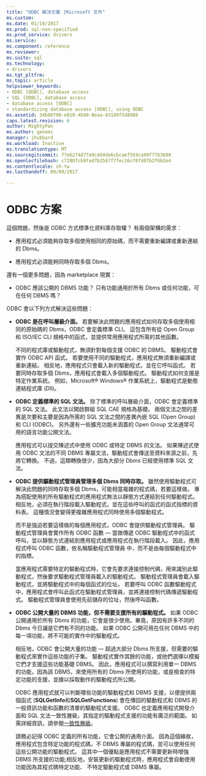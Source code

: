 ```yaml
---
title: "ODBC 解決方案 |Microsoft 文件"
ms.custom: 
ms.date: 01/19/2017
ms.prod: sql-non-specified
ms.prod_service: drivers
ms.service: 
ms.component: reference
ms.reviewer: 
ms.suite: sql
ms.technology:
- drivers
ms.tgt_pltfrm: 
ms.topic: article
helpviewer_keywords:
- ODBC [ODBC], database access
- SQL [ODBC], database access
- database access [ODBC]
- standardizing database access [ODBC], using ODBC
ms.assetid: 34b80790-e010-4b90-8eaa-03189f5d8986
caps.latest.revision: 6
author: MightyPen
ms.author: genemi
manager: jhubbard
ms.workload: Inactive
ms.translationtype: MT
ms.sourcegitcommit: f7e6274d77a9cdd4de6cbcaef559ca99f77b3608
ms.openlocfilehash: c7288fcb9fad7b2567f7fec16cf0f407b2f6b2e4
ms.contentlocale: zh-tw
ms.lasthandoff: 09/09/2017

---
```

# <a name="the-odbc-solution"></a>ODBC 方案
這個問題，然後是 ODBC 方式標準化資料庫存取權？ 有兩個架構的需求：  
  
-   應用程式必須能夠存取多個使用相同的原始碼，而不需要重新編譯或重新連結的 Dbms。  
  
-   應用程式必須能夠同時存取多個 Dbms。  
  
 還有一個更多問題，因為 marketplace 現實：  
  
-   ODBC 應該公開的 DBMS 功能？ 只有功能通用於所有 Dbms 或任何功能，可在任何 DBMS 嗎？  
  
 ODBC 會以下列方式解決這些問題：  
  
-   **ODBC 是在呼叫層級介面。** 若要解決此問題的應用程式如何存取多個使用相同的原始碼的 Dbms，ODBC 會定義標準 CLI。 這包含所有從 Open Group 和 ISO/IEC CLI 規格中的函式，並提供常用應用程式所需的其他函數。  
  
     不同的程式庫或驅動程式，無須針對每個支援 ODBC 的 DBMS。 驅動程式會實作 ODBC API 函式。 若要使用不同的驅動程式，應用程式無須重新編譯或重新連結。 相反地，應用程式只會載入新的驅動程式，並在它呼叫函式。 若要同時存取多個 Dbms，應用程式會載入多個驅動程式。 驅動程式如何支援是特定作業系統。 例如，Microsoft® Windows® 作業系統上，驅動程式是動態連結程式庫 (Dll)。  
  
-   **ODBC 定義標準的 SQL 文法。** 除了標準的呼叫層級介面，ODBC 會定義標準的 SQL 文法。 此文法以開啟群組 SQL CAE 規格為基礎。 兩個文法之間的差異是次要和主要是因為所需的 SQL 文法之間的差異內嵌 SQL (Open Group) 和 CLI (ODBC)。 另外還有一些擴充功能未涵蓋的 Open Group 文法通常可用的語言功能公開文法。  
  
     應用程式可以提交陳述式中使用 ODBC 或特定 DBMS 的文法。 如果陳述式使用 ODBC 文法的不同 DBMS 專屬文法，驅動程式會傳送至資料來源之前，先將它轉換。 不過，這類轉換很少，因為大部分 Dbms 已經使用標準 SQL 文法。  
  
-   **ODBC 提供驅動程式管理員管理多個 Dbms 同時存取。** 雖然使用驅動程式可解決此問題的同時存取多個 Dbms，可能相當複雜的程式碼，若要這樣做。 專為搭配使用的所有驅動程式的應用程式無法以靜態方式連結到任何驅動程式。 相反地，必須在執行階段載入驅動程式，並在這些呼叫的函式的函式指標的資料表。 這種情況會變得更複雜應用程式同時使用多個驅動程式。  
  
     而不是強迫若要這樣做的每個應用程式，ODBC 會提供驅動程式管理員。 驅動程式管理員會實作所有 ODBC 函數 — 當做傳遞 ODBC 驅動程式中的函式呼叫，並以靜態方式連結到應用程式或應用程式在執行階段載入。 因此，應用程式呼叫 ODBC 函數，依名稱驅動程式管理員 中，而不是由每個驅動程式中的指標。  
  
     當應用程式需要特定的驅動程式時，它會先要求連接控制代碼，用來識別此驅動程式，然後要求驅動程式管理員載入的驅動程式。 驅動程式管理員會載入驅動程式，並將驅動程式中的每個函式的位址。 若要呼叫 ODBC 函數驅動程式中，應用程式會呼叫此函式在驅動程式管理員，並將連接控制代碼傳遞驅動程式。 驅動程式管理員會使用先前儲存的位址，然後呼叫函數。  
  
-   **ODBC 公開大量的 DBMS 功能，但不需要支援所有的驅動程式。** 如果 ODBC 公開通用於所有 Dbms 的功能，它會是很少使用。畢竟，原因有許多不同的 Dbms 今日讓是它們有不同的功能。 如果 ODBC 公開可用在任何 DBMS 中的每一項功能，將不可能的實作中的驅動程式。  
  
     相反地，ODBC 會公開大量的功能 — 超過大部分 Dbms 所支援，但需要的驅動程式來實作這些功能的子集。 驅動程式實作其餘的功能，或他們選擇以模擬它們才支援這些功能基礎 DBMS。 因此，應用程式可以撰寫利用單一 DBMS 的功能，因為該 DBMS，來使用所有的 Dbms 所使用的功能，或是檢查的特定功能的支援，並據以採取動作的驅動程式所公開。  
  
     ODBC 應用程式就可以判斷哪些功能的驅動程式和 DBMS 支援，以便提供兩個函式 (**SQLGetInfo**和**SQLGetFunctions**) 會在傳回的驅動程式和 DBMS 的一般資訊功能和函數的清單的驅動程式支援。 ODBC 也定義應用程式開發介面和 SQL 文法一致性層級，其指定的驅動程式支援的功能有廣泛的範圍。 如需詳細資訊，請參閱[一致性層級](../../odbc/reference/develop-app/conformance-levels.md)。  
  
     請務必記得 ODBC 定義的所有功能，它會公開的通用介面。 因為這個緣故，應用程式包含特定功能的程式碼，不 DBMS 專屬的程式碼，並可以使用任何這些公開功能的驅動程式。 這其中一個優點是應用程式不需要更新時增強 DBMS 所支援的功能;相反地，安裝更新的驅動程式時，應用程式會自動使用功能因為其程式碼特定功能、 不特定驅動程式或 DBMS 專屬。

